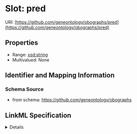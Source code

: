 # Slot: pred

URI: [https://github.com/geneontology/obographs/pred](https://github.com/geneontology/obographs/pred)



<!-- no inheritance hierarchy -->




## Properties

* Range: [xsd:string](http://www.w3.org/2001/XMLSchema#string)
* Multivalued: None







## Identifier and Mapping Information







### Schema Source


* from schema: https://github.com/geneontology/obographs




## LinkML Specification

<details>
```yaml
name: pred
from_schema: https://github.com/geneontology/obographs
rank: 1000
alias: pred
domain_of:
- Edge
- PropertyValue
range: string

```
</details>